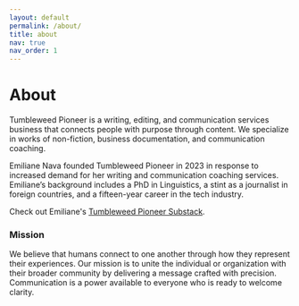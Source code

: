 ```yaml
---
layout: default
permalink: /about/
title: about
nav: true
nav_order: 1
---
```


# About
Tumbleweed Pioneer is a writing, editing, and communication services business that connects people with purpose through content. We specialize in works of non-fiction, business documentation, and communication coaching. 

Emiliane Nava founded Tumbleweed Pioneer in 2023 in response to increased demand for her writing and communication coaching services. Emiliane’s background includes a PhD in Linguistics, a stint as a journalist in foreign countries, and a fifteen-year career in the tech industry.

Check out Emiliane's [Tumbleweed Pioneer Substack](https://tumbleweedpioneer.substack.com/).



### Mission 
We believe that humans connect to one another through how they represent their experiences. Our mission is to unite the individual or organization with their broader community by delivering a message crafted with precision. Communication is a power available to everyone who is ready to welcome clarity. 


